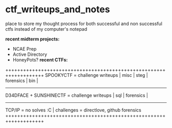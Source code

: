 # ctf_writeups_and_notes #
place to store my thought process for both successful and non successful ctfs instead of my computer's notepad <br>

__recent midterm projects:__
* NCAE Prep
* Active Directory
* HoneyPots?
__recent CTFs:__

+++++++++++++++++++++++++++++++++++++++++++++++++++++++++++++++++++
SPOOKYCTF   = challenge writeups | misc | steg | forensics | bin  |
___________________________________________________________________
D34DFACE + SUNSHINECTF = challenge writeups |  sql  |  forensics  |
___________________________________________________________________
TCP/IP   = no solves :C | challenges = directlove, github forensics
+++++++++++++++++++++++++++++++++++++++++++++++++++++++++++++++++++
